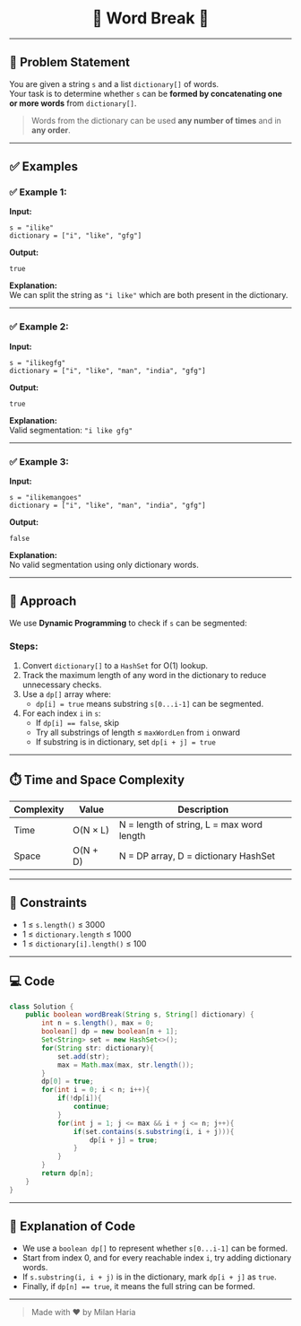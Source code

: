 <h1 align="center">🧩 Word Break 🧩</h1>

---

## 📝 Problem Statement

You are given a string `s` and a list `dictionary[]` of words.  
Your task is to determine whether `s` can be **formed by concatenating one or more words** from `dictionary[]`.

> Words from the dictionary can be used **any number of times** and in **any order**.

---

## ✅ Examples

### ✅ Example 1:

**Input:**
```
s = "ilike"
dictionary = ["i", "like", "gfg"]
```

**Output:**
```
true
```

**Explanation:**  
We can split the string as `"i like"` which are both present in the dictionary.

---

### ✅ Example 2:

**Input:**
```
s = "ilikegfg"
dictionary = ["i", "like", "man", "india", "gfg"]
```

**Output:**
```
true
```

**Explanation:**  
Valid segmentation: `"i like gfg"`

---

### ✅ Example 3:

**Input:**
```
s = "ilikemangoes"
dictionary = ["i", "like", "man", "india", "gfg"]
```

**Output:**
```
false
```

**Explanation:**  
No valid segmentation using only dictionary words.

---

## 🧠 Approach

We use **Dynamic Programming** to check if `s` can be segmented:

### Steps:
1. Convert `dictionary[]` to a `HashSet` for O(1) lookup.
2. Track the maximum length of any word in the dictionary to reduce unnecessary checks.
3. Use a `dp[]` array where:
   - `dp[i] = true` means substring `s[0...i-1]` can be segmented.
4. For each index `i` in `s`:
   - If `dp[i] == false`, skip
   - Try all substrings of length ≤ `maxWordLen` from `i` onward
   - If substring is in dictionary, set `dp[i + j] = true`

---

## ⏱️ Time and Space Complexity

| Complexity | Value            | Description                                |
|------------|------------------|--------------------------------------------|
| Time       | O(N × L)         | N = length of string, L = max word length  |
| Space      | O(N + D)         | N = DP array, D = dictionary HashSet       |

---

## 🎯 Constraints

- 1 ≤ `s.length()` ≤ 3000  
- 1 ≤ `dictionary.length` ≤ 1000  
- 1 ≤ `dictionary[i].length()` ≤ 100  

---

## 💻 Code

```java
class Solution {
    public boolean wordBreak(String s, String[] dictionary) {
        int n = s.length(), max = 0;
        boolean[] dp = new boolean[n + 1];
        Set<String> set = new HashSet<>();
        for(String str: dictionary){
            set.add(str);
            max = Math.max(max, str.length());
        }
        dp[0] = true;
        for(int i = 0; i < n; i++){
            if(!dp[i]){
                continue;
            }
            for(int j = 1; j <= max && i + j <= n; j++){
                if(set.contains(s.substring(i, i + j))){
                    dp[i + j] = true;
                }
            }
        }
        return dp[n];
    }
}
```

---

## 📝 Explanation of Code

- We use a `boolean dp[]` to represent whether `s[0...i-1]` can be formed.
- Start from index 0, and for every reachable index `i`, try adding dictionary words.
- If `s.substring(i, i + j)` is in the dictionary, mark `dp[i + j]` as `true`.
- Finally, if `dp[n] == true`, it means the full string can be formed.

---

> Made with ❤️ by Milan Haria
